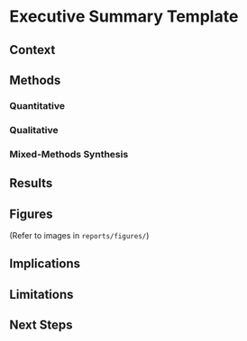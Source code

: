 # Executive Summary Template

## Context

## Methods

### Quantitative

### Qualitative

### Mixed-Methods Synthesis

## Results

## Figures

(Refer to images in `reports/figures/`)

## Implications

## Limitations

## Next Steps
